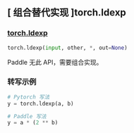 ## [ 组合替代实现 ]torch.ldexp

### [torch.ldexp](https://pytorch.org/docs/stable/generated/torch.ldexp.html#torch.ldexp)

```python
torch.ldexp(input, other, *, out=None)
```

Paddle 无此 API，需要组合实现。

### 转写示例

```python
# Pytorch 写法
y = torch.ldexp(a, b)

# Paddle 写法
y = a * (2 ** b)
```
